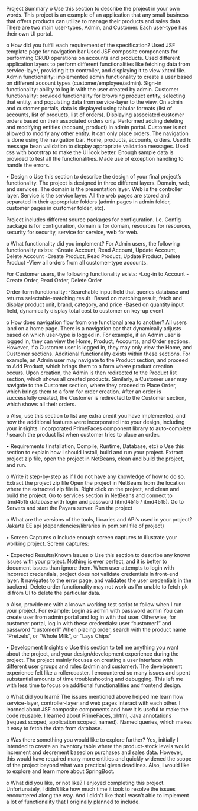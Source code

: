 
Project Summary
o Use this section to describe the project in your own words.
This project is an example of an application that any small business that offers products can utilize to manage their products and sales data.
There are two main user-types, Admin, and Customer. Each user-type has their own UI portal.

o How did you fulfill each requirement of the specification?
Used JSF template page for navigation bar
Used JSF composite components for performing CRUD operations on accounts and products.
Used different application layers to perform different functionalities like fetching data from service-layer, providing it to controller, and displaying it to view xhtml file.
Admin functionality: implemented admin functionality to create a user based on different account types (customer/employee/admin). 
Sign-in functionality: ability to log in with the user created by admin.
Customer functionality: provided functionality for browsing product entity, selecting that entity, and populating data from service-layer to the view.
On admin and customer portals, data is displayed using tabular formats (list of accounts, list of products, list of orders).
Displaying associated customer orders based on their associated orders only.
Performed adding deleting and modifying entities (account, product) in admin portal.
Customer is not allowed to modify any other entity. It can only place orders.
The navigation is done using the navigation bar. Home, products, accounts, orders.
Used h: message bean validation to display appropriate validation messages.
Used css with bootstrap to make the UI look better.
Enough sample data is provided to test all the functionalities. 
Made use of exception handling to handle the errors.

• Design
o Use this section to describe the design of your final project’s functionality.
The project is designed in three different layers. Domain, web, and services. The domain is the presentation layer. Web is the controller layer. Service is the service layer. All the web pages are stored and separated in their appropriate folders (admin pages in admin folder, customer pages in customer folder, etc). 

Project includes different source packages for configuration. I.e. Config package is for configuration, domain is for domain, resources for resources, security for security, service for service, web for web.

o What functionality did you implement?
For Admin users, the following functionality exists:
-Create Account, Read Account, Update Account, Delete Account
-Create Product, Read Product, Update Product, Delete Product
-View all orders from all customer-type accounts.

For Customer users, the following functionality exists:
-Log-in to Account
-Create Order, Read Order, Delete Order

Order-form functionality:
-Searchable input field that queries database and returns selectable-matching result
-Based on matching result, fetch and display product unit, brand, category, and price
-Based on quantity input field, dynamically display total cost to customer on key-up event

o How does navigation flow from one functional area to another?
All users land on a home page. There is a navigation bar that dynamically adjusts based on which user-type is logged in. For example, if an Admin user is logged in, they can view the Home, Product, Accounts, and Order sections. However, if a Customer user is logged in, they may only view the Home, and Customer sections. Additional functionality exists within these sections. For example, an Admin user may navigate to the Product section, and proceed to Add Product, which brings them to a form where product creation occurs. Upon creation, the Admin is then redirected to the Product list section, which shows all created products. Similarly, a Customer user may navigate to the Customer section, where they proceed to Place Order, which brings them to a form for order creation. After an order is successfully created, the Customer is redirected to the Customer section, which shows all their orders.  

o Also, use this section to list any extra credit you have implemented, and how the
additional features were incorporated into your design, including your insights.
Incorporated PrimeFaces component library to auto-complete / search the product list when customer tries to place an order. 

• Requirements (Installation, Compile, Runtime, Database, etc)
o Use this section to explain how I should install, build and run your project.
Extract project zip file, open the project in NetBeans, clean and build the project, and run.

o Write it step-by-step as if I do not have any knowledge of how to do so.
Extract the project zip file
Open the project in NetBeans from the location where the extracted zip file is.
Right click on the project, and clean and build the project.
Go to services section in NetBeans and connect to itmd4515 database with login and password (itmd4515 / itmd4515).
Go to Servers and start the Payara server.
Run the project

o What are the versions of the tools, libraries and API’s used in your project?
Jakarta EE api (dependencies/libraries in pom.xml file of project)

• Screen Captures
o Include enough screen captures to illustrate your working project.
Screen captures:









• Expected Results/Known Issues
o Use this section to describe any known issues with your project. Nothing is ever
perfect, and it is better to document issues than ignore them.
When user attempts to login with incorrect credentials, project does not validate credentials in front-end layer. It navigates to the error page, and validates the user credentials in the backend. Delete order functionality may not work as I’m unable to fetch pk id from UI to delete the particular data.

o Also, provide me with a known working test script to follow when I run your
project. For example:
 Login as admin with password admin
You can create user from admin portal and log in with that user. Otherwise, for customer portal, log in with these credentials: user “customer1” and password “customer1”
When placing order, search with the product name “Pretzels”, or “Whole Milk”, or “Lays Chips” 

• Development Insights
o Use this section to tell me anything you want about the project, and your
design/development experience during the project.
The project mainly focuses on creating a user interface with different user groups and roles (admin and customer). The development experience felt like a rollercoaster. I encountered so many issues and spent substantial amounts of time troubleshooting and debugging. This left me with less time to focus on additional functionalities and frontend design. 

o What did you learn?
The issues mentioned above helped me learn how service-layer, controller-layer and web pages interact with each other. I learned about JSF composite components and how it is useful to make the code reusable. I learned about PrimeFaces, xhtml, Java annotations (request scoped, application scoped, named). Named queries, which makes it easy to fetch the data from database.  

o Was there something you would like to explore further?
Yes, initially I intended to create an inventory table where the product-stock levels would increment and decrement based on purchases and sales data. However, this would have required many more entities and quickly widened the scope of the project beyond what was practical given deadlines. Also, I would like to explore and learn more about SpringBoot.



o What did you like, or not like?
I enjoyed completing this project. Unfortunately, I didn’t like how much time it took to resolve the issues encountered along the way. And I didn’t like that I wasn’t able to implement a lot of functionality that I originally planned to include. 







